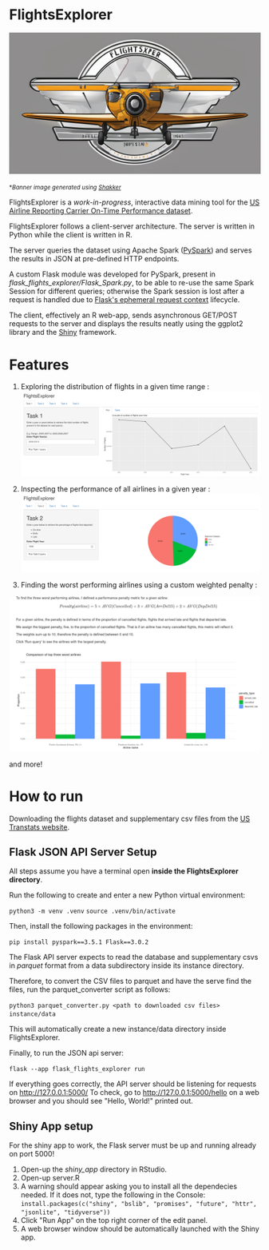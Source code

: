 # FlightsExplorer


<img src="img/banner.png" width="600">

<small> \**Banner image generated using [Shakker](https://www.shakker.ai)*</small>

FlightsExplorer is a *work-in-progress*, interactive data mining tool for the [US Airline Reporting Carrier On-Time Performance dataset](https://www.transtats.bts.gov/DL_SelectFields.aspx?gnoyr_VQ=FGJ&QO_fu146_anzr=b0-gvzr).

FlightsExplorer follows a client-server architecture. The server is written in Python while the client is written in R.

The server queries the dataset using Apache Spark ([PySpark](https://spark.apache.org/docs/latest/api/python/index.html)) and serves the results in JSON at pre-defined HTTP endpoints.

A custom Flask module was developed for PySpark, present in *flask_flights_explorer/Flask_Spark.py*, to be able to re-use the same Spark Session for different queries; otherwise the Spark session is lost after a request is handled due to [Flask's ephemeral request context](https://flask.palletsprojects.com/en/3.0.x/reqcontext/) lifecycle.

The client, effectively an R web-app, sends asynchronous GET/POST requests to the server and displays the results neatly using the ggplot2 library and the [Shiny](https://shiny.posit.co/) framework.


# Features

1. Exploring the distribution of flights in a given time range :
![](img/task1_screen.png)


2. Inspecting the performance of all airlines in a given year :
![](img/task2_screen.png)


3. Finding the worst performing airlines using a custom weighted penalty :

![](img/task5_screen.png)

and more!

# How to run

Downloading the flights dataset and supplementary csv files from the [US Transtats website](https://www.transtats.bts.gov/DL_SelectFields.aspx?gnoyr_VQ=FGJ&QO_fu146_anzr=b0-gvzr).

## Flask JSON API Server Setup

All steps assume you have a terminal open __inside the FlightsExplorer directory__.

Run the following to create and enter a new Python virtual environment:

`python3 -m venv .venv`
`source .venv/bin/activate`

Then, install the following packages in the environment:

`pip install pyspark==3.5.1 Flask==3.0.2`

The Flask API server expects to read the database and supplementary csvs in _parquet_ format from a data subdirectory inside its instance directory.

Therefore, to convert the CSV files to parquet and have the serve find the files, run the parquet_converter script as follows:

`python3 parquet_converter.py <path to downloaded csv files> instance/data`

This will automatically create a new instance/data directory inside FlightsExplorer.

Finally, to run the JSON api server:

``flask --app flask_flights_explorer run``

If everything goes correctly, the API server should be listening for requests on http://127.0.0.1:5000/
To check, go to http://127.0.0.1:5000/hello on a web browser and you should see "Hello, World!" printed out.

## Shiny App setup
For the shiny app to work, the Flask server must be up and running already on port 5000!

1. Open-up the *shiny_app* directory in RStudio.
2. Open-up server.R
3. A warning should appear asking you to install all the dependecies needed. If it does not, type the following in the Console:
`install.packages(c("shiny", "bslib", "promises", "future", "httr", "jsonlite", "tidyverse"))`
4. Click "Run App" on the top right corner of the edit panel.
5. A web browser window should be automatically launched with the Shiny app.

